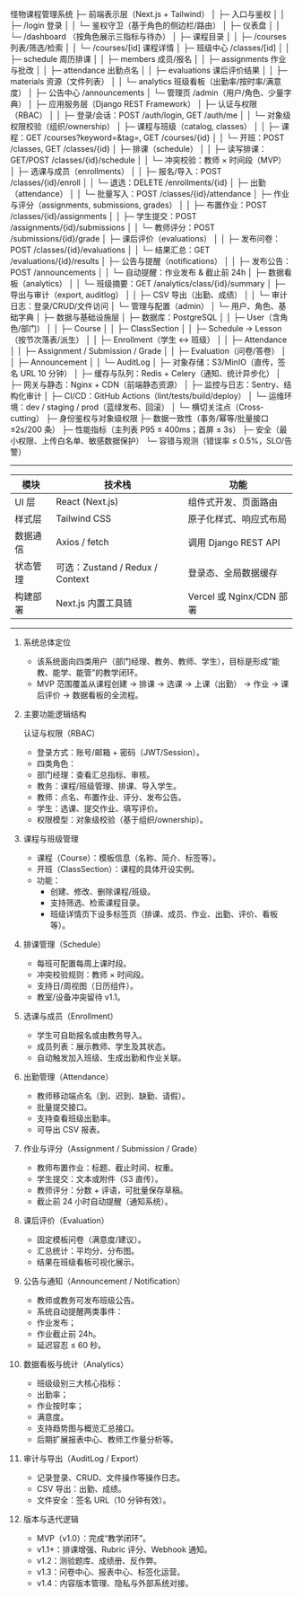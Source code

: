 怪物课程管理系统
├─ 前端表示层（Next.js + Tailwind）
│ ├─ 入口与鉴权
│ │ ├─ /login 登录
│ │ └─ 鉴权守卫（基于角色的侧边栏/路由）
│ ├─ 仪表盘
│ │ └─ /dashboard （按角色展示三指标与待办）
│ ├─ 课程目录
│ │ ├─ /courses 列表/筛选/检索
│ │ └─ /courses/[id] 课程详情
│ ├─ 班级中心 /classes/[id]
│ │ ├─ schedule 周历排课
│ │ ├─ members 成员/报名
│ │ ├─ assignments 作业与批改
│ │ ├─ attendance 出勤点名
│ │ ├─ evaluations 课后评价结果
│ │ ├─ materials 资源（文件列表）
│ │ └─ analytics 班级看板（出勤率/按时率/满意度）
│ ├─ 公告中心 /announcements
│ └─ 管理页 /admin（用户/角色、少量字典）
│
├─ 应用服务层（Django REST Framework）
│ ├─ 认证与权限（RBAC）
│ │ ├─ 登录/会话：POST /auth/login, GET /auth/me
│ │ └─ 对象级权限校验（组织/ownership）
│ ├─ 课程与班级（catalog, classes）
│ │ ├─ 课程：GET /courses?keyword=&tag=, GET /courses/{id}
│ │ └─ 开班：POST /classes, GET /classes/{id}
│ ├─ 排课（schedule）
│ │ ├─ 读写排课：GET/POST /classes/{id}/schedule
│ │ └─ 冲突校验：教师 × 时间段（MVP）
│ ├─ 选课与成员（enrollments）
│ │ ├─ 报名/导入：POST /classes/{id}/enroll
│ │ └─ 退选：DELETE /enrollments/{id}
│ ├─ 出勤（attendance）
│ │ └─ 批量写入：POST /classes/{id}/attendance
│ ├─ 作业与评分（assignments, submissions, grades）
│ │ ├─ 布置作业：POST /classes/{id}/assignments
│ │ ├─ 学生提交：POST /assignments/{id}/submissions
│ │ └─ 教师评分：POST /submissions/{id}/grade
│ ├─ 课后评价（evaluations）
│ │ ├─ 发布问卷：POST /classes/{id}/evaluations
│ │ └─ 结果汇总：GET /evaluations/{id}/results
│ ├─ 公告与提醒（notifications）
│ │ ├─ 发布公告：POST /announcements
│ │ └─ 自动提醒：作业发布 & 截止前 24h
│ ├─ 数据看板（analytics）
│ │ └─ 班级摘要：GET /analytics/class/{id}/summary
│ ├─ 导出与审计（export, auditlog）
│ │ ├─ CSV 导出（出勤、成绩）
│ │ └─ 审计日志：登录/CRUD/文件访问
│ └─ 管理与配置（admin）
│ └─ 用户、角色、基础字典
│
├─ 数据与基础设施层
│ ├─ 数据库：PostgreSQL
│ │ ├─ User（含角色/部门）
│ │ ├─ Course
│ │ ├─ ClassSection
│ │ ├─ Schedule → Lesson（按节次落表/派生）
│ │ ├─ Enrollment（学生 ↔ 班级）
│ │ ├─ Attendance
│ │ ├─ Assignment / Submission / Grade
│ │ ├─ Evaluation（问卷/答卷）
│ │ ├─ Announcement
│ │ └─ AuditLog
│ ├─ 对象存储：S3/MinIO（直传，签名 URL 10 分钟）
│ ├─ 缓存与队列：Redis + Celery（通知、统计异步化）
│ ├─ 网关与静态：Nginx + CDN（前端静态资源）
│ ├─ 监控与日志：Sentry、结构化审计
│ ├─ CI/CD：GitHub Actions（lint/tests/build/deploy）
│ └─ 运维环境：dev / staging / prod（蓝绿发布、回滚）
│
└─ 横切关注点（Cross-cutting）
├─ 身份鉴权与对象级权限
├─ 数据一致性（事务/幂等/批量接口 ≤2s/200 条）
├─ 性能指标（主列表 P95 ≤ 400ms；首屏 ≤ 3s）
├─ 安全（最小权限、上传白名单、敏感数据保护）
└─ 容错与观测（错误率 ≤ 0.5%，SLO/告警）

---

| 模块     | 技术栈                          | 功能                     |
| -------- | ------------------------------- | ------------------------ |
| UI 层    | React (Next.js)                 | 组件式开发、页面路由     |
| 样式层   | Tailwind CSS                    | 原子化样式、响应式布局   |
| 数据通信 | Axios / fetch                   | 调用 Django REST API     |
| 状态管理 | 可选：Zustand / Redux / Context | 登录态、全局数据缓存     |
| 构建部署 | Next.js 内置工具链              | Vercel 或 Nginx/CDN 部署 |

---

1. 系统总体定位

   - 该系统面向四类用户（部门经理、教务、教师、学生），目标是形成“能教、能学、能管”的教学闭环。
   - MVP 范围覆盖从课程创建 → 排课 → 选课 → 上课（出勤） → 作业 → 课后评价 → 数据看板的全流程。

2. 主要功能逻辑结构

   认证与权限（RBAC）

   - 登录方式：账号/邮箱 + 密码（JWT/Session）。
   - 四类角色：
   - 部门经理：查看汇总指标、审核。
   - 教务：课程/班级管理、排课、导入学生。
   - 教师：点名、布置作业、评分、发布公告。
   - 学生：选课、提交作业、填写评价。
   - 权限模型：对象级校验（基于组织/ownership）。

3. 课程与班级管理

   - 课程（Course）：模板信息（名称、简介、标签等）。
   - 开班（ClassSection）：课程的具体开设实例。
   - 功能：
     - 创建、修改、删除课程/班级。
     - 支持筛选、检索课程目录。
     - 班级详情页下设多标签页（排课、成员、作业、出勤、评价、看板等）。

4. 排课管理（Schedule）

   - 每班可配置每周上课时段。
   - 冲突校验规则：教师 × 时间段。
   - 支持日/周视图（日历组件）。
   - 教室/设备冲突留待 v1.1。

5. 选课与成员（Enrollment）

   - 学生可自助报名或由教务导入。
   - 成员列表：展示教师、学生及其状态。
   - 自动触发加入班级、生成出勤和作业关联。

6. 出勤管理（Attendance）

   - 教师移动端点名（到、迟到、缺勤、请假）。
   - 批量提交接口。
   - 支持查看班级出勤率。
   - 可导出 CSV 报表。

7. 作业与评分（Assignment / Submission / Grade）

   - 教师布置作业：标题、截止时间、权重。
   - 学生提交：文本或附件（S3 直传）。
   - 教师评分：分数 + 评语，可批量保存草稿。
   - 截止前 24 小时自动提醒（通知系统）。

8. 课后评价（Evaluation）

   - 固定模板问卷（满意度/建议）。
   - 汇总统计：平均分、分布图。
   - 结果在班级看板可视化展示。

9. 公告与通知（Announcement / Notification）

   - 教师或教务可发布班级公告。
   - 系统自动提醒两类事件：
   - 作业发布；
   - 作业截止前 24h。
   - 延迟容忍 ≤ 60 秒。

10. 数据看板与统计（Analytics）

    - 班级级别三大核心指标：
    - 出勤率；
    - 作业按时率；
    - 满意度。
    - 支持趋势图与概览汇总接口。
    - 后期扩展报表中心、教师工作量分析等。

11. 审计与导出（AuditLog / Export）

    - 记录登录、CRUD、文件操作等操作日志。
    - CSV 导出：出勤、成绩。
    - 文件安全：签名 URL（10 分钟有效）。

12. 版本与迭代逻辑
    - MVP（v1.0）：完成“教学闭环”。
    - v1.1+：排课增强、Rubric 评分、Webhook 通知。
    - v1.2：测验题库、成绩册、反作弊。
    - v1.3：问卷中心、报表中心、标签化运营。
    - v1.4：内容版本管理、隐私与外部系统对接。
